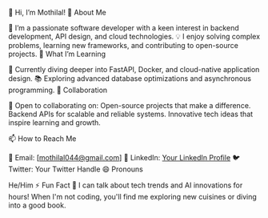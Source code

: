 👋 Hi, I’m Mothilal!
👀 About Me

🔭 I’m a passionate software developer with a keen interest in backend development, API design, and cloud technologies.
💡 I enjoy solving complex problems, learning new frameworks, and contributing to open-source projects.
🌱 What I’m Learning

🚀 Currently diving deeper into FastAPI, Docker, and cloud-native application design.
📚 Exploring advanced database optimizations and asynchronous programming.
💞️ Collaboration

🤝 Open to collaborating on:
    Open-source projects that make a difference.
    Backend APIs for scalable and reliable systems.
    Innovative tech ideas that inspire learning and growth.

📫 How to Reach Me

📩 Email: [mothilal044@gmail.com]
💼 LinkedIn: [Your LinkedIn Profile](https://www.linkedin.com/in/mothilal-m-04803a227/)
🐦 Twitter: Your Twitter Handle
😄 Pronouns

He/Him
⚡ Fun Fact
💬 I can talk about tech trends and AI innovations for hours! When I'm not coding, you'll find me exploring new cuisines or diving into a good book.
